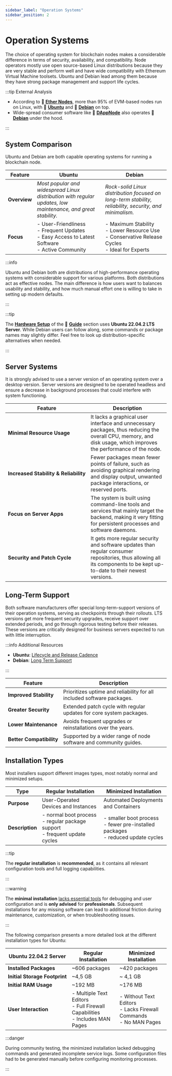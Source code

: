 ```yaml
---
sidebar_label: "Operation Systems"
sidebar_position: 2
---
```


# Operation Systems

The choice of operating system for blockchain nodes makes a considerable difference in terms of security, availability, and compatibility. Node operators mostly use open source-based Linux distributions because they are very stable and perform well and have wide compatibility with Ethereum Virtual Machine toolsets. Ubuntu and Debian lead among them because they have strong package management and support life cycles.

:::tip External Analysis

- According to 🍃 [**Ether Nodes**](https://www.ethernodes.org/os), more than 95% of EVM-based nodes run on Linux, with 🔶 [**Ubuntu**](https://ubuntu.com/) and 🍥 [**Debian**](https://www.debian.org/) on top.
- Wide-spread consumer software like 🎨 [**DAppNode**](https://dappnode.com/) also operates 🍥 [**Debian**](https://www.debian.org/) under the hood.

:::

## System Comparison

Ubuntu and Debian are both capable operating systems for running a blockchain node.

| Feature      | Ubuntu                                                                                                       | Debian                                                                                                       |
| ------------ | ------------------------------------------------------------------------------------------------------------ | ------------------------------------------------------------------------------------------------------------ |
| **Overview** | _Most popular and widespread Linux distribution with regular updates, low maintenance, and great stability._ | _Rock-solid Linux distribution focused on long-term stability, reliability, security, and minimalism._       |
| **Focus**    | - User-Friendliness <br/> - Frequent Updates <br/> - Easy Access to Latest Software <br/> - Active Community | - Maximum Stability <br/> - Lower Resource Use <br/> - Conservative Release Cycles <br/> - Ideal for Experts |

:::info

Ubuntu and Debian both are distributions of high-performance operating systems with considerable support for various platforms. Both distributions act as effective nodes. The main difference is how users want to balances usability and stability, and how much manual effort one is willing to take in setting up modern defaults.

:::

:::tip

The [**Hardware Setup**](/docs/guides/hardware-setup/introduction.md) of the 📖 [**Guide**](/docs/guides/validator-setup/precautions.md) section uses **Ubuntu 22.04.2 LTS Server**. While Debian users can follow along, some commands or package names may slightly differ. Feel free to look up distribution-specific alternatives when needed.

:::

## Server Systems

It is strongly advised to use a server version of an operating system over a desktop version. Server versions are designed to be operated headless and ensure a decrease in background processes that could interfere with system functioning.

| Feature                                              | Description                                                                                                                                                             |
| ---------------------------------------------------- | ----------------------------------------------------------------------------------------------------------------------------------------------------------------------- |
| <nobr> **Minimal Resource Usage** </nobr>            | It lacks a graphical user interface and unnecessary packages, thus reducing the overall CPU, memory, and disk usage, which improves the performance of the node.        |
| <nobr> **Increased Stability & Reliability** </nobr> | Fewer packages mean fewer points of failure, such as avoiding graphical rendering and display output, unwanted package interactions, or reserved ports.                 |
| <nobr> **Focus on Server Apps** </nobr>              | The system is built using command-line tools and services that mainly target the backend, making it very fitting for persistent processes and software daemons.         |
| <nobr> **Security and Patch Cycle** </nobr>          | It gets more regular security and software updates than regular consumer repositories, thus allowing all its components to be kept up-to-date to their newest versions. |

## Long-Term Support

Both software manufacturers offer special long-term-support versions of their operation systems, serving as checkpoints through their rollouts. LTS versions get more frequent security upgrades, receive support over extended periods, and go through rigorous testing before their releases. These versions are critically designed for business servers expected to run with little interruption.

:::info Additional Resources

- **Ubuntu**: [Lifecycle and Release Cadence](https://ubuntu.com/about/release-cycle)
- **Debian**: [Long Term Support](https://wiki.debian.org/LTS)

:::

| Feature                                 | Description                                                            |
| --------------------------------------- | ---------------------------------------------------------------------- |
| <nobr> **Improved Stability** </nobr>   | Prioritizes uptime and reliability for all included software packages. |
| <nobr> **Greater Security** </nobr>     | Extended patch cycle with regular updates for core system packages.    |
| <nobr> **Lower Maintenance** </nobr>    | Avoids frequent upgrades or reinstallations over the years.            |
| <nobr> **Better Compatibility** </nobr> | Supported by a wider range of node software and community guides.      |

## Installation Types

Most installers support different images types, most notably normal and minimized setups.

| Type            | Regular Installation                                                                   | Minimized Installation                                                                      |
| --------------- | -------------------------------------------------------------------------------------- | ------------------------------------------------------------------------------------------- |
| **Purpose**     | User-Operated Devices and Instances                                                    | Automated Deployments and Containers                                                        |
| **Description** | - normal boot process <br /> - regular package support <br /> - frequent update cycles | - smaller boot process <br /> - fewer pre-installed packages <br /> - reduced update cycles |

:::tip

The **regular installation** is **recommended**, as it contains all relevant configuration tools and full logging capabilities.

:::

:::warning

The **minimal installation** [lacks essential tools](https://ubuntuforums.org/showthread.php?t=2474104) for debugging and user configuration and is **only advised** for **professionals**. Subsequent installations for any missing software can lead to additional friction during maintenance, customization, or when troubleshooting issues.

:::

The following comparison presents a more detailed look at the different installation types for Ubuntu:

| Ubuntu 22.04.2 Server                        | Regular Installation                                                                    | Minimized Installation                                                        |
| -------------------------------------------- | --------------------------------------------------------------------------------------- | ----------------------------------------------------------------------------- |
| <nobr> **Installed Packages** </nobr>        | ~606 packages                                                                           | ~420 packages                                                                 |
| <nobr> **Initial Storage Footprint** </nobr> | ~4,5 GB                                                                                 | ~ 4,1 GB                                                                      |
| <nobr> **Initial RAM Usage** </nobr>         | ~192 MB                                                                                 | ~176 MB                                                                       |
| <nobr> **User Interaction** </nobr>          | - Multiple Text Editors <br /> - Full Firewall Capabilities <br /> - Includes MAN Pages | - Without Text Editors <br /> - Lacks Firewall Commands <br /> - No MAN Pages |

:::danger

During community testing, the minimized installation lacked debugging commands and generated incomplete service logs. Some configuration files had to be generated manually before configuring monitoring processes.

:::

